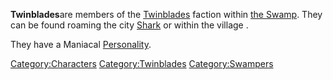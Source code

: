 **Twinblades**are members of the [Twinblades](Twinblades.md "wikilink")
faction within [the Swamp](The_Swamp.md "wikilink"). They can be found
roaming the city [Shark](Shark.md "wikilink") or within the village [](Mud_Town.md).

They have a Maniacal [Personality](Personality.md "wikilink").

[Category:Characters](Category:Characters "wikilink")
[Category:Twinblades](Category:Twinblades "wikilink")
[Category:Swampers](Category:Swampers "wikilink")
